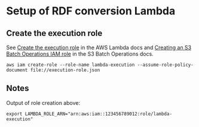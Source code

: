# Setup of RDF conversion Lambda


## Create the execution role

See [Create the execution role](https://docs.aws.amazon.com/lambda/latest/dg/gettingstarted-awscli.html#with-userapp-walkthrough-custom-events-create-iam-role) in the AWS Lambda docs 
and [Creating an S3 Batch Operations IAM role](https://docs.aws.amazon.com/AmazonS3/latest/userguide/batch-ops-iam-role-policies.html#batch-ops-iam-role-policies-create) in the S3 Batch Operations docs.

```
aws iam create-role --role-name lambda-execution --assume-role-policy-document file://execution-role.json
```


## Notes

Output of role creation above:

```
export LAMBDA_ROLE_ARN="arn:aws:iam::123456789012:role/lambda-execution"
```